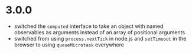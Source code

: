 # 3.0.0

- switched the `computed` interface to take an object with named observables as arguments instead of an array of positional arguments
- switched from using `process.nextTick` in node.js and `setTimeout` in the browser to using `queueMicrotask` everywhere
